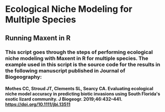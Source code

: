 # Ecological Niche Modeling for Multiple Species
## Running Maxent in R

### This script goes through the steps of performing ecological niche modeling with Maxent in R for multiple species. The example used in this script is the source code for the results in the following manuscript published in Journal of Biogeography:
#### Mothes CC, Stroud JT, Clements SL, Searcy CA. Evaluating ecological niche model accuracy in predicting biotic invasions using South Florida's exotic lizard community. J Biogeogr. 2019;46:432–441. https://doi.org/10.1111/jbi.13511








